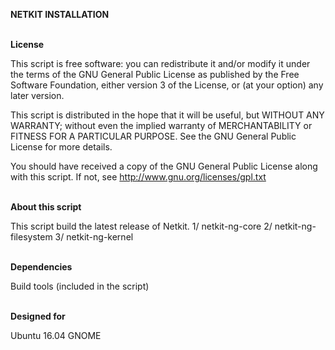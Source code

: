 <b> NETKIT INSTALLATION </b>
</br>
</br> 

<b> License </b>

This script is free software: you can redistribute it and/or modify it under the terms of the GNU General Public License as published by the Free Software Foundation, either version 3 of the License, or (at your option) any later version.

This script is distributed in the hope that it will be useful, but WITHOUT ANY WARRANTY; without even the implied warranty of MERCHANTABILITY or FITNESS FOR A PARTICULAR PURPOSE. See the GNU General Public License for more details.

You should have received a copy of the GNU General Public License along with this script. If not, see http://www.gnu.org/licenses/gpl.txt
</br>
</br>

<b> About this script </b>

This script build the latest release of Netkit.
1/ netkit-ng-core
2/ netkit-ng-filesystem
3/ netkit-ng-kernel
</br>
</br>

<b> Dependencies </b>

Build tools (included in the script)
</br>
</br>

<b> Designed for </b>

Ubuntu 16.04 GNOME

